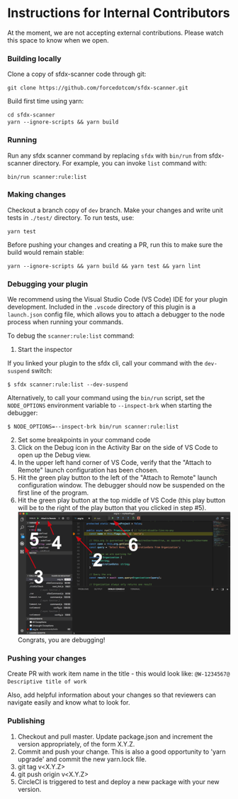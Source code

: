 # Instructions for Internal Contributors
At the moment, we are not accepting external contributions. Please watch this space to know when we open.

### Building locally
Clone a copy of sfdx-scanner code through git:
```
git clone https://github.com/forcedotcom/sfdx-scanner.git
```

Build first time using yarn:
```
cd sfdx-scanner
yarn --ignore-scripts && yarn build
```

### Running
Run any sfdx scanner command by replacing `sfdx` with `bin/run` from sfdx-scanner directory. For example, you can invoke `list` command with:
```
bin/run scanner:rule:list
```

### Making changes
Checkout a branch copy of `dev` branch. Make your changes and write unit tests in `./test/` directory.
To run tests, use:
```
yarn test
```

Before pushing your changes and creating a PR, run this to make sure the build would remain stable:

```
yarn --ignore-scripts && yarn build && yarn test && yarn lint
```

### Debugging your plugin
We recommend using the Visual Studio Code (VS Code) IDE for your plugin development. Included in the `.vscode` directory of this plugin is a `launch.json` config file, which allows you to attach a debugger to the node process when running your commands.

To debug the `scanner:rule:list` command: 
1. Start the inspector
  
If you linked your plugin to the sfdx cli, call your command with the `dev-suspend` switch: 
```sh-session
$ sfdx scanner:rule:list --dev-suspend
```
  
Alternatively, to call your command using the `bin/run` script, set the `NODE_OPTIONS` environment variable to `--inspect-brk` when starting the debugger:
```sh-session
$ NODE_OPTIONS=--inspect-brk bin/run scanner:rule:list
```

2. Set some breakpoints in your command code
3. Click on the Debug icon in the Activity Bar on the side of VS Code to open up the Debug view.
4. In the upper left hand corner of VS Code, verify that the "Attach to Remote" launch configuration has been chosen.
5. Hit the green play button to the left of the "Attach to Remote" launch configuration window. The debugger should now be suspended on the first line of the program. 
6. Hit the green play button at the top middle of VS Code (this play button will be to the right of the play button that you clicked in step #5).
<br><img src=".images/vscodeScreenshot.png" width="480" height="278"><br>
Congrats, you are debugging!

### Pushing your changes
Create PR with work item name in the title - this would look like:
`@W-1234567@ Descriptive title of work`

Also, add helpful information about your changes so that reviewers can navigate easily and know what to look for.

### Publishing
1. Checkout and pull master. Update package.json and increment the version appropriately, of the form X.Y.Z.
2. Commit and push your change.  This is also a good opportunity to 'yarn upgrade' and commit the new yarn.lock file.
3. git tag v<X.Y.Z>
4. git push origin v<X.Y.Z>
5. CircleCI is triggered to test and deploy a new package with your new version.
